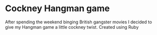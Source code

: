 # Cockney Hangman game

After spending the weekend binging British gangster movies I decided to give my Hangman game a little cockney twist. Created using Ruby
